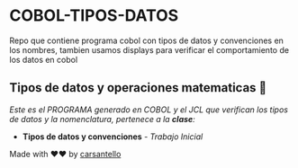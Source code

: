 # COBOL-TIPOS-DATOS
Repo que contiene programa cobol con tipos de datos y convenciones en los nombres, tambien usamos displays para verificar el comportamiento de los datos en cobol
## Tipos de datos y operaciones matematicas 🚀

_Este es el PROGRAMA generado en COBOL y el JCL que verifican los tipos de datos y la nomenclatura, pertenece a la **clase**:_ 

* **Tipos de datos y convenciones** - *Trabajo Inicial*


Made with ❤❤ by [carsantello](https://github.com/carsantello)
